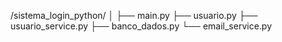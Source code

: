 /sistema_login_python/
│
├── main.py
├── usuario.py
├── usuario_service.py
├── banco_dados.py
└── email_service.py
